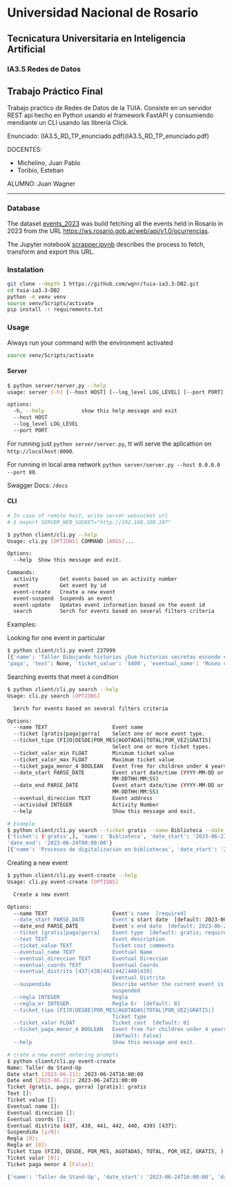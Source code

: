 # Universidad Nacional de Rosario
## Tecnicatura Universitaria en Inteligencia Artificial
### IA3.5 Redes de Datos
## Trabajo Práctico Final

Trabajo practico de Redes de Datos de la TUIA. Consiste en un servidor REST api hecho en Python usando el framework FastAPI y consumiendo mendiante un CLI usando las librería Click.

Enunciado: (IA3.5_RD_TP_enunciado.pdf)(IA3.5_RD_TP_enunciado.pdf)

DOCENTES:
- Michelino, Juan Pablo
- Toribio, Esteban

ALUMNO: Juan Wagner

---

### Database

The dataset [events_2023](events_2023.parquet) was build fetching all the events held in Rosario in 2023 from the URL https://ws.rosario.gob.ar/web/api/v1.0/ocurrencias. 

The Jupyter notebook [scrapper.ipynb](scrapper.ipynb) describes the process to fetch, transform and export this URL.

### Instalation
```bash
git clone --depth 1 https://github.com/wgnr/tuia-ia3.3-DB2.git
cd tuia-ia3.3-DB2
python -m venv venv
source venv/Scripts/activate
pip install -r requirements.txt
```

### Usage
Always run your command with the environment activated
```bash
source venv/Scripts/activate
```

#### Server
```bash
$ python server/server.py --help
usage: server [-h] [--host HOST] [--log_level LOG_LEVEL] [--port PORT]

options:
  -h, --help            show this help message and exit
  --host HOST
  --log_level LOG_LEVEL
  --port PORT
```

For running just `python server/server.py`, tt will serve the aplicattion on `http://localhost:8000`.


For running in local area network `python server/server.py --host 0.0.0.0 --port 80`.


Swagger Docs: `/docs`


#### CLI

```bash
# In case of remote host, write server websocket url
# $ export SERVER_WEB_SOCKET="http://192.168.100.107"

$ python client/cli.py --help
Usage: cli.py [OPTIONS] COMMAND [ARGS]...

Options:
  --help  Show this message and exit.

Commands:
  activity       Get events based on an activity number
  event          Get event by id
  event-create   Create a new event
  event-suspend  Suspends an event
  event-update   Updates event information based on the event id
  search         Serch for events based on several filters criteria
```

Examples:

Looking for one event in particular
```bash
$ python client/cli.py event 237999
[{'name': 'Taller Dibujando historias ¿Qué historias secretas esconde el Estevez?', 'date_start': '2023-07-28T15:00:00', 'date_end': '2023-07-28T17:00:00', 'ticket': 
'paga', 'text': None, 'ticket_value': '$400', 'eventual_name': 'Museo de Arte Decorativo Firma y Odilo Estevez', 'eventual_direccion': 'SANTA FE 748', 'eventual_coords': '5440805.12347424,6354961.3519457', 'eventual_distrito': '437', 'suspendida': False, 'actividad': 237998, 'regla': 0, 'regla_er': None, 'ticket_tipo': 'FIJO', 'ticket_valor': 400.0, 'ticket_paga_menor_4': True, 'id': 237999}]
```

Searching events that meet a condition
```bash
$ python client/cli.py search --help
Usage: cli.py search [OPTIONS]

  Serch for events based on several filters criteria

Options:
  --name TEXT                     Event name
  --ticket [gratis|paga|gorra]    Select one or more event type.
  --ticket_tipo [FIJO|DESDE|POR_MES|AGOTADAS|TOTAL|POR_VEZ|GRATIS]
                                  Select one or more ticket types.
  --ticket_valor_min FLOAT        Minimum ticket value
  --ticket_valor_max FLOAT        Maximum ticket value
  --ticket_paga_menor_4 BOOLEAN   Event free for children under 4 years-old
  --date_start PARSE_DATE         Event start date/time (YYYY-MM-DD or YYYY-
                                  MM-DDTHH:MM:SS)
  --date_end PARSE_DATE           Event etart date/time (YYYY-MM-DD or YYYY-
                                  MM-DDTHH:MM:SS)
  --eventual_direccion TEXT       Event address
  --actividad INTEGER             Activity Number
  --help                          Show this message and exit.
```
```bash
# Example
$ python client/cli.py search --ticket gratis --name Biblioteca --date_start 2023-06-23 --date_end 2023-06-24
{'ticket': ('gratis',), 'name': 'Biblioteca', 'date_start': '2023-06-23T00:00:00', 
'date_end': '2023-06-24T00:00:00'}
[{'name': 'Procesos de digitalización en bibliotecas', 'date_start': '2023-06-23T18:00:00', 'date_end': '2023-06-23T20:00:00', 'ticket': 'gratis', 'text': None, 'ticket_value': None, 'eventual_name': 'Biblioteca Argentina Dr. Juan Álvarez', 'eventual_direccion': 'ROCA PTE. JULIO ARGENTINO 731', 'eventual_coords': '5439709.56,6355215.2', 'eventual_distrito': '437', 'suspendida': False, 'actividad': 233651, 'regla': 0, 'regla_er': None, 'ticket_tipo': None, 'ticket_valor': 0.0, 'ticket_paga_menor_4': True, 'id': 233655}]
```

Creating a new event
```bash
$ python client/cli.py event-create --help
Usage: cli.py event-create [OPTIONS]

  Create a new event

Options:
  --name TEXT                     Event's name  [required]
  --date_start PARSE_DATE         Event's start date  [default: 2023-06-20]
  --date_end PARSE_DATE           Event's end date  [default: 2023-06-20]
  --ticket [gratis|paga|gorra]    Event type  [default: gratis; required]
  --text TEXT                     Event description
  --ticket_value TEXT             Ticket cost comments
  --eventual_name TEXT            Eventual Name
  --eventual_direccion TEXT       Eventual Direccion
  --eventual_coords TEXT          Eventual Coords
  --eventual_distrito [437|438|441|442|440|439]
                                  Eventual Distrito
  --suspendida                    Describe wether the current event is
                                  suspended
  --regla INTEGER                 Regla
  --regla_er INTEGER              Regla Er  [default: 0]
  --ticket_tipo [FIJO|DESDE|POR_MES|AGOTADAS|TOTAL|POR_VEZ|GRATIS|]
                                  Ticket type
  --ticket_valor FLOAT            Ticket cost  [default: 0]
  --ticket_paga_menor_4 BOOLEAN   Event free for children under 4 years-old
                                  [default: False]
  --help                          Show this message and exit.
```
```bash
# crate a new event entering prompts
$ python client/cli.py event-create
Name: Taller de Stand-Up
Date start [2023-06-21]: 2023-06-24T16:00:00
Date end [2023-06-21]: 2023-06-24T21:00:00
Ticket (gratis, paga, gorra) [gratis]: gratis
Text []: 
Ticket value []: 
Eventual name []: 
Eventual direccion []: 
Eventual coords []: 
Eventual distrito (437, 438, 441, 442, 440, 439) [437]: 
Suspendida [y/N]: 
Regla [0]: 
Regla er [0]: 
Ticket tipo (FIJO, DESDE, POR_MES, AGOTADAS, TOTAL, POR_VEZ, GRATIS, ) []: 
Ticket valor [0]: 
Ticket paga menor 4 [False]:      

{'name': 'Taller de Stand-Up', 'date_start': '2023-06-24T16:00:00', 'date_end': '2023-06-24T21:00:00', 'ticket': 'gratis', 'text': None, 'ticket_value': None, 'eventual_name': None, 'eventual_direccion': None, 'eventual_coords': None, 'eventual_distrito': '437', 'suspendida': False, 'actividad': 238001, 'regla': 0, 'regla_er': None, 'ticket_tipo': None, 'ticket_valor': None, 'ticket_paga_menor_4': True, 'id': 238002}
```
